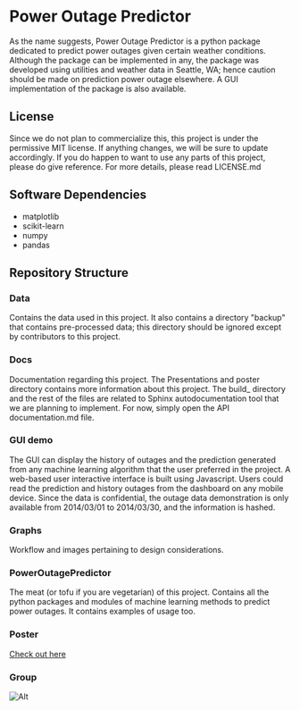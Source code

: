 # Power Outage Predictor

As the name suggests, Power Outage Predictor is a python package dedicated to predict power outages given certain weather conditions. Although the package can be implemented in any, the package was developed using utilities and weather data in Seattle, WA; hence caution should be made on prediction power outage elsewhere. A GUI implementation of the package is also available.

## License
Since we do not plan to commercialize this, this project is under the permissive MIT license. If anything changes, we will be sure to update accordingly. If you do happen to want to use any parts of this project, please do give reference. For more details, please read LICENSE.md

## Software Dependencies

* matplotlib
* scikit-learn
* numpy
* pandas

## Repository Structure

### Data
Contains the data used in this project. It also contains a directory "backup" that contains pre-processed data; this directory should be ignored except by contributors to this project.

### Docs
Documentation regarding this project. The Presentations and poster directory contains more information about this project. The build\_ directory and the rest of the files are related to Sphinx autodocumentation tool that we are planning to implement. For now, simply open the API documentation.md file.

### GUI demo
The GUI can display the history of outages and the prediction generated from any machine learning algorithm that the user preferred in the project. A web-based user interactive interface is built using Javascript. Users could read the prediction and history outages from the dashboard on any mobile device. Since the data is confidential, the outage data demonstration is only available from 2014/03/01 to 2014/03/30, and the information is hashed.

### Graphs
Workflow and images pertaining to design considerations.

### PowerOutagePredictor
The meat (or tofu if you are vegetarian) of this project. Contains all the python packages and modules of machine learning methods to predict power outages. It contains examples of usage too.

### Poster
[Check out here](https://github.com/rkastilani/PowerOutagePredictor/blob/master/Docs/Presentations%20and%20poster/SeattlePowerOutagePoster.pdf)

### Group
![Alt](https://github.com/rkastilani/PowerOutagePredictor/blob/master/Graphs/GroupPhoto.jpg)
